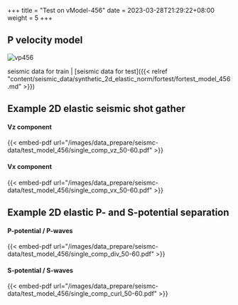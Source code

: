 +++
title = "Test on vModel-456"
date =  2023-03-28T21:29:22+08:00
weight = 5
+++

## P velocity model

![vp456](/images/data_prepare/velocity-model/vp_456.svg?width=40pc) 

seismic data for train | 
[seismic data for test]({{< relref "content/seismic_data/synthetic_2d_elastic_norm/fortest/fortest_model_456.md" >}})

## Example 2D elastic seismic shot gather

#### Vz component 
{{< embed-pdf url="/images/data_prepare/seismc-data/test_model_456/single_comp_vz_50-60.pdf" >}}

#### Vx component
{{< embed-pdf url="/images/data_prepare/seismc-data/test_model_456/single_comp_vx_50-60.pdf" >}}

## Example 2D elastic P- and S-potential separation


#### P-potential / P-waves 
{{< embed-pdf url="/images/data_prepare/seismc-data/test_model_456/single_comp_div_50-60.pdf" >}}


#### S-potential / S-waves 
{{< embed-pdf url="/images/data_prepare/seismc-data/test_model_456/single_comp_curl_50-60.pdf" >}}


